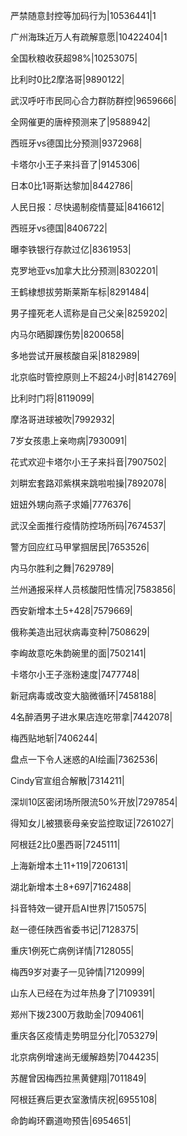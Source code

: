 严禁随意封控等加码行为|10536441|1

广州海珠近万人有疏解意愿|10422404|1

全国秋粮收获超98%|10253075|

比利时0比2摩洛哥|9890122|

武汉呼吁市民同心合力群防群控|9659666|

全网催更的唐梓预测来了|9588942|

西班牙vs德国比分预测|9372968|

卡塔尔小王子来抖音了|9145306|

日本0比1哥斯达黎加|8442786|

人民日报：尽快遏制疫情蔓延|8416612|

西班牙vs德国|8406722|

曝李铁银行存款过亿|8361953|

克罗地亚vs加拿大比分预测|8302201|

王鹤棣想拔劳斯莱斯车标|8291484|

男子撞死老人谎称是自己父亲|8259202|

内马尔晒脚踝伤势|8200658|

多地尝试开展核酸自采|8182989|

北京临时管控原则上不超24小时|8142769|

比利时门将|8119099|

摩洛哥进球被吹|7992932|

7岁女孩患上亲吻病|7930091|

花式欢迎卡塔尔小王子来抖音|7907502|

刘畊宏套路邓紫棋来跳啦啦操|7892078|

妞妞外甥向燕子求婚|7776376|

武汉全面推行疫情防控场所码|7674537|

警方回应红马甲掌掴居民|7653526|

内马尔胜利之舞|7629789|

兰州通报采样人员核酸阳性情况|7583856|

西安新增本土5+428|7579669|

俄称美造出冠状病毒变种|7508629|

李峋故意吃朱韵碗里的面|7502141|

卡塔尔小王子涨粉速度|7477748|

新冠病毒或改变大脑微循环|7458188|

4名醉酒男子进水果店连吃带拿|7442078|

梅西贴地斩|7406244|

盘点一下令人迷惑的AI绘画|7362536|

Cindy官宣组合解散|7314211|

深圳10区密闭场所限流50%开放|7297854|

得知女儿被猥亵母亲安监控取证|7261027|

阿根廷2比0墨西哥|7245111|

上海新增本土11+119|7206131|

湖北新增本土8+697|7162488|

抖音特效一键开启AI世界|7150575|

赵一德任陕西省委书记|7128375|

重庆1例死亡病例详情|7128055|

梅西9岁对妻子一见钟情|7120999|

山东人已经在为过年热身了|7109391|

郑州下拨2300万救助金|7094061|

重庆各区疫情走势明显分化|7053279|

北京病例增速尚无缓解趋势|7044235|

苏醒曾因梅西拉黑黄健翔|7011849|

阿根廷赛后更衣室激情庆祝|6955108|

命韵峋环霸道吻预告|6954651|

